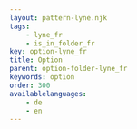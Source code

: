 ```yaml
---
layout: pattern-lyne.njk
tags: 
    - lyne_fr
    - is_in_folder_fr
key: option-lyne_fr
title: Option
parent: option-folder-lyne_fr
keywords: option
order: 300
availablelanguages: 
    - de
    - en
---
```

